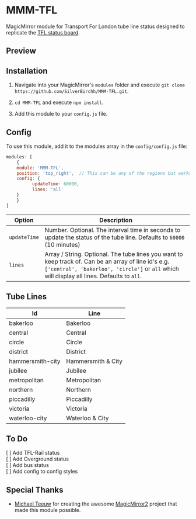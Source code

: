 # MMM-TFL

MagicMirror module for Transport For London tube line status designed to replicate the [TFL status board](https://tfl.gov.uk/tube-dlr-overground/status/).

## Preview

## Installation

1. Navigate into your MagicMirror's `modules` folder and execute `git clone https://github.com/SilverBirchh/MMM-TFL.git`.

2. `cd MMM-TFL` and execute `npm install`.

3. Add this module to your `config.js` file.

## Config

To use this module, add it to the modules array in the `config/config.js` file:
````javascript
modules: [
	{
	module: 'MMM-TFL',
	position: 'top_right',	// This can be any of the regions but works best on either side of the display
	config: {
          updateTime: 60000,
          lines: 'all'
	}
	}
]
````

|Option|Description|
|---|---|
|`updateTime`|Number. Optional. The interval time in seconds to update the status of the tube line. Defaults to `60000` (10 minutes)|
|`lines`|Array / String. Optional. The tube lines you want to keep track of. Can be an array of line id's e.g. `['central', 'bakerloo', 'circle']` or `all` which will display all lines. Defaults to `all`.|

## Tube Lines

|Id|Line|
|---|---|
|bakerloo|Bakerloo|
|central|Central|
|circle|Circle|
|district|District|
|hammersmith-city|Hammersmith & City|
|jubilee|Jubilee|
|metropolitan|Metropolitan|
|northern|Northern|
|piccadilly|Piccadilly|
|victoria|Victoria|
|waterloo-city|Waterloo & City|

## To Do

[ ] Add TFL-Rail status </br>
[ ] Add Overground status</br>
[ ] Add bus status</br>
[ ] Add config to config styles</br>

## Special Thanks
- [Michael Teeuw](https://github.com/MichMich) for creating the awesome [MagicMirror2](https://github.com/MichMich/MagicMirror/tree/develop) project that made this module possible.
